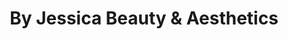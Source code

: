 ---
title: "By Jessica Beauty & Aesthetics"
url: /durham/by-jessica-beauty-and-aesthetics/
shop: beauty
---